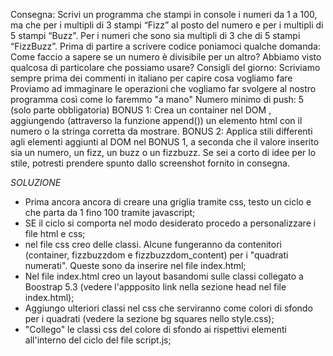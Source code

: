 Consegna:
Scrivi un programma che stampi in console i numeri da 1 a 100, ma che per i multipli di 3 stampi “Fizz” al posto del numero e per i multipli di 5 stampi “Buzz”. Per i numeri che sono sia multipli di 3 che di 5 stampi “FizzBuzz”.
Prima di partire a scrivere codice poniamoci qualche domanda:
Come faccio a sapere se un numero è divisibile per un altro? Abbiamo visto qualcosa di particolare che possiamo usare?
Consigli del giorno:
Scriviamo sempre prima dei commenti in italiano per capire cosa vogliamo fare
Proviamo ad immaginare le operazioni che vogliamo far svolgere al nostro programma così come lo faremmo "a mano"
Numero minimo di push: 5 (solo parte obbligatoria)
BONUS 1: Crea un container nel DOM , aggiungendo (attraverso la funzione append()) un elemento html con il numero o la stringa corretta da mostrare.
BONUS 2: Applica stili differenti agli elementi aggiunti al DOM nel BONUS 1, a seconda che il valore inserito sia un numero, un fizz, un buzz o un fizzbuzz. Se sei a corto di idee per lo stile, potresti prendere spunto dallo screenshot fornito in consegna.

*SOLUZIONE*

- Prima ancora ancora di creare una griglia tramite css, testo un ciclo e che parta da 1 fino 100 tramite javascript;
- SE il ciclo si comporta nel modo desiderato procedo a personalizzare i file html e css;
- nel file css creo delle classi. Alcune fungeranno da contenitori (container, fizzbuzzdom e fizzbuzzdom_content) per i "quadrati numerati". Queste sono da inserire nel file index.html;
- Nel file index.html creo un layout basandomi sulle classi collegato a Boostrap 5.3 (vedere l'appposito link nella sezione head nel file index.html);
- Aggiungo ulteriori classi nel css che serviranno come colori di sfondo per i quadrati (vedere la sezione bg squares nello style.css);
- "Collego" le classi css del colore di sfondo ai rispettivi elementi all'interno del ciclo del file script.js;